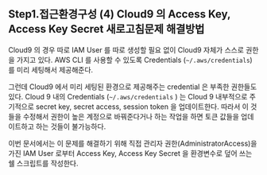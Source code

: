## Step1.접근환경구성 (4) Cloud9 의 Access Key, Access Key Secret 새로고침문제 해결방법

Cloud9 의 경우 따로 IAM User 를 따로 생성할 필요 없이 Cloud9 자체가 스스로 권한을 가지고 있다. AWS CLI 를 사용할 수 있도록 Credentials (`~/.aws/credentials`) 를 미리 세팅해서 제공해준다.<br>

그런데 Cloud9 에서 미리 세팅된 환경으로 제공해주는 credential 은 부족한 권한들도 있다. Cloud 9 내의 Credentials (`~/.aws/credentials` ) 는 Cloud 9 내부적으로 주기적으로 secret key, secret access, session token 을 업데이트한다. 따라서 이 것들을 수정해서 권한이 높은 계정으로 바꿔준다거나 하는 작업을 하면 토큰 값들을 업데이트하고 하는 것들이 불가능하다.<br>

이번 문서에서는 이 문제를 해결하기 위해 직접 관리자 권한(AdministratorAccess)을 가진 IAM User 로부터 Access Key, Access Key Secret 을 환경변수로 덮어 쓰는 쉘 스크립트를 작성한다.<br>

<br>





